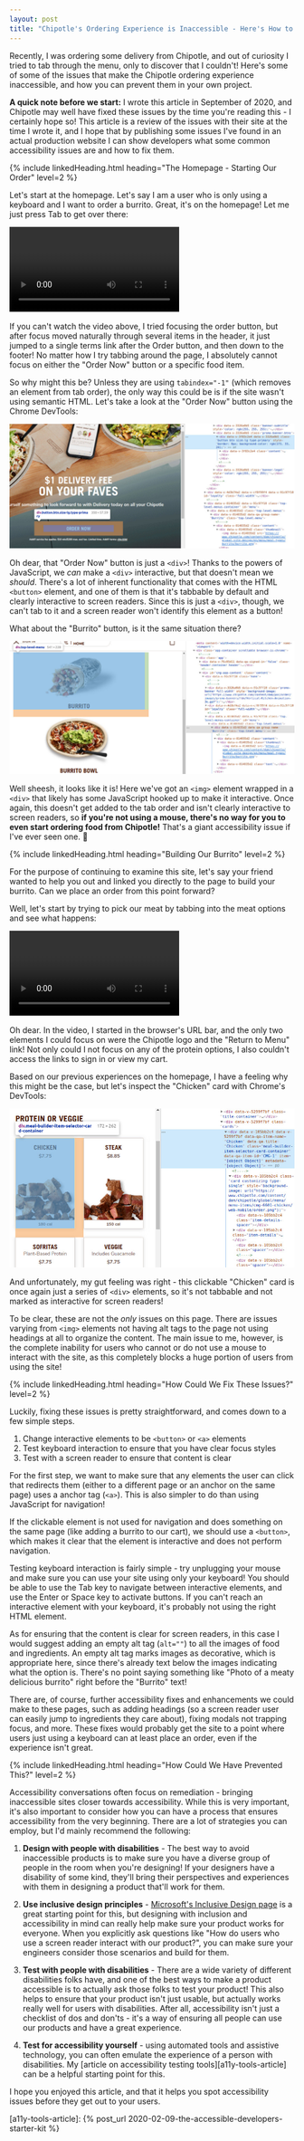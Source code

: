 ```yaml
---
layout: post
title: "Chipotle's Ordering Experience is Inaccessible - Here's How to Fix It"
---
```


Recently, I was ordering some delivery from Chipotle, and out of curiosity I tried to tab through the menu, only to discover that I couldn't! Here's some of some of the issues that make the Chipotle ordering experience inaccessible, and how you can prevent them in your own project.

**A quick note before we start:** I wrote this article in September of 2020, and Chipotle may well have fixed these issues by the time you're reading this - I certainly hope so! This article is a review of the issues with their site at the time I wrote it, and I hope that by publishing some issues I've found in an actual production website I can show developers what some common accessibility issues are and how to fix them.

{% include linkedHeading.html heading="The Homepage - Starting Our Order" level=2 %}

Let's start at the homepage. Let's say I am a user who is only using a keyboard and I want to order a burrito. Great, it's on the homepage! Let me just press Tab to get over there:

<video controls>
    <source src="/post-assets/chipotle-a11y/chipotle-home-focus.mp4"
            type="video/mp4">

    Sorry, your browser doesn't support embedded videos.
</video>

If you can't watch the video above, I tried focusing the order button, but after focus moved naturally through several items in the header, it just jumped to a single terms link after the Order button, and then down to the footer! No matter how I try tabbing around the page, I absolutely cannot focus on either the "Order Now" button or a specific food item.

So why might this be? Unless they are using `tabindex="-1"` (which removes an element from tab order), the only way this could be is if the site wasn't using semantic HTML. Let's take a look at the "Order Now" button using the Chrome DevTools:

![Chipotle "Order" button inspected, showing it's just a <div>](/post-assets/chipotle-a11y/order-btn-inspected.jpg)

Oh dear, that "Order Now" button is just a `<div>`! Thanks to the powers of JavaScript, we _can_ make a `<div>` interactive, but that doesn't mean we _should_. There's a lot of inherent functionality that comes with the HTML `<button>` element, and one of them is that it's tabbable by default and clearly interactive to screen readers. Since this is just a `<div>`,  though, we can't tab to it and a screen reader won't identify this element as a button!

What about the "Burrito" button, is it the same situation there?

![Chipotle "Burrito" button inspected, show it's just a <div> wrapped around an <img>](/post-assets/chipotle-a11y/burrito-btn-inspected.jpg)

Well sheesh, it looks like it is! Here we've got an `<img>` element wrapped in a `<div>` that likely has some JavaScript hooked up to make it interactive. Once again, this doesn't get added to the tab order and isn't clearly interactive to screen readers, so **if you're not using a mouse, there's no way for you to even start ordering food from Chipotle!** That's a giant accessibility issue if I've ever seen one. 😬


{% include linkedHeading.html heading="Building Our Burrito" level=2 %}

For the purpose of continuing to examine this site, let's say your friend wanted to help you out and linked you directly to the page to build your burrito. Can we place an order from this point forward?

Well, let's start by trying to pick our meat by tabbing into the meat options and see what happens:

<video controls>
    <source src="/post-assets/chipotle-a11y/chipotle-burrito-focus.mp4"
            type="video/mp4">

    Sorry, your browser doesn't support embedded videos.
</video>

Oh dear. In the video, I started in the browser's URL bar, and the only two elements I could focus on were the Chipotle logo and the "Return to Menu" link! Not only could I not focus on any of the protein options, I also couldn't access the links to sign in or view my cart.

Based on our previous experiences on the homepage, I have a feeling why this might be the case, but let's inspect the "Chicken" card with Chrome's DevTools:

![Chipotle "Chicken" button inspected on the burrito customization paging, show it's just a set <div> elements](/post-assets/chipotle-a11y/chicken-btn-inspected.jpg)

And unfortunately, my gut feeling was right - this clickable "Chicken" card is once again just a series of `<div>` elements, so it's not tabbable and not marked as interactive for screen readers!

To be clear, these are not the _only_ issues on this page. There are issues varying from `<img>` elements not having alt tags to the page not using headings at all to organize the content. The main issue to me, however, is the complete inability for users who cannot or do not use a mouse to interact with the site, as this completely blocks a huge portion of users from using the site!


{% include linkedHeading.html heading="How Could We Fix These Issues?" level=2 %}

Luckily, fixing these issues is pretty straightforward, and comes down to a few simple steps.

1. Change interactive elements to be `<button>` or `<a>` elements
2. Test keyboard interaction to ensure that you have clear focus styles
3. Test with a screen reader to ensure that content is clear

For the first step, we want to make sure that any elements the user can click that redirects them (either to a different page or an anchor on the same page) uses a anchor tag (`<a>`). This is also simpler to do than using JavaScript for navigation!

If the clickable element is not used for navigation and does something on the same page (like adding a burrito to our cart), we should use a `<button>`, which makes it clear that the element is interactive and does not perform navigation.

Testing keyboard interaction is fairly simple - try unplugging your mouse and make sure you can use your site using only your keyboard! You should be able to use the Tab key to navigate between interactive elements, and use the Enter or Space key to activate buttons. If you can't reach an interactive element with your keyboard, it's probably not using the right HTML element.

As for ensuring that the content is clear for screen readers, in this case I would suggest adding an empty alt tag (`alt=""`) to all the images of food and ingredients. An empty alt tag marks images as decorative, which is appropriate here, since there's already text below the images indicating what the option is. There's no point saying something like "Photo of a meaty delicious burrito" right before the "Burrito" text!

There are, of course, further accessibility fixes and enhancements we could make to these pages, such as adding headings (so a screen reader user can easily jump to ingredients they care about), fixing modals not trapping focus, and more. These fixes would probably get the site to a point where users just using a keyboard can at least place an order, even if the experience isn't great.


{% include linkedHeading.html heading="How Could We Have Prevented This?" level=2 %}

Accessibility conversations often focus on remediation - bringing inaccessible sites closer towards accessibility. While this is very important, it's also important to consider how you can have a process that ensures accessibility from the very beginning. There are a lot of strategies you can employ, but I'd mainly recommend the following:

1. **Design with people with disabilities** - The best way to avoid inaccessible products is to make sure you have a diverse group of people in the room when you're designing! If your designers have a disability of some kind, they'll bring their perspectives and experiences with them in designing a product that'll work for them.

1. **Use inclusive design principles** - [Microsoft's Inclusive Design page][ms-inclusive-design] is a great starting point for this, but designing with inclusion and accessibility in mind can really help make sure your product works for everyone. When you explicitly ask questions like "How do users who use a screen reader interact with our product?", you can make sure your engineers consider those scenarios and build for them.

1. **Test with people with disabilities** - There are a wide variety of different disabilities folks have, and one of the best ways to make a product accessible is to actually ask those folks to test your product! This also helps to ensure that your product isn't just usable, but actually works really well for users with disabilities. After all, accessibility isn't just a checklist of dos and don'ts - it's a way of ensuring all people can use our products and have a great experience.

1. **Test for accessibility yourself** - using automated tools and assistive technology, you can often emulate the experience of a person with disabilities. My [article on accessibility testing tools][a11y-tools-article] can be a helpful starting point for this.

I hope you enjoyed this article, and that it helps you spot accessibility issues before they get out to your users.


[ms-inclusive-design]: https://www.microsoft.com/design/inclusive/
[a11y-tools-article]: {% post_url 2020-02-09-the-accessible-developers-starter-kit %}
